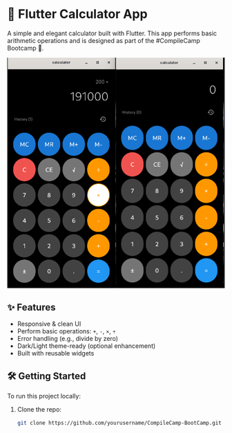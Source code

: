 # 🧮 Flutter Calculator App

A simple and elegant calculator built with Flutter. This app performs basic arithmetic operations and is designed as part of the #CompileCamp Bootcamp 🚀.

![Image alt](https://github.com/techusman-codes/CompileCamp-BootCamp/blob/650f68f716ff5e19843ade558cccc0db3cc96cf1/Projects/calculator/calculator/Screenshot%20From%202025-07-22%2021-24-08.png)

## ✨ Features

- Responsive & clean UI  
- Perform basic operations: `+`, `-`, `×`, `÷`  
- Error handling (e.g., divide by zero)  
- Dark/Light theme-ready (optional enhancement)  
- Built with reusable widgets

## 🛠️ Getting Started

To run this project locally:

1. Clone the repo:
   ```bash
   git clone https://github.com/yourusername/CompileCamp-BootCamp.git




